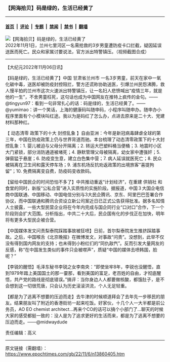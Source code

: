 ### 【网海拾贝】码是绿的，生活已经黄了

---

#### [首页](../../../..?n13860405) &nbsp;|&nbsp; [评论](../../../../../epoch-comment?n13860405) &nbsp;|&nbsp; [专题](../../../../../epoch-special?n13860405) &nbsp;|&nbsp; [禁闻](../../../../../epoch-news?n13860405) &nbsp;|&nbsp; [禁书](../../../../../books?n13860405) &nbsp;|&nbsp; [翻墙](https://github.com/gfw-breaker/nogfw/blob/master/README.md?n13860405)


<div><img alt="【网海拾贝】码是绿的，生活已经黄了" class="attachment-djy_600_400 size-djy_600_400 wp-post-image" src="https://i.epochtimes.com/assets/uploads/2022/11/id13860415-lanzhou-.jpeg"/>
<div class="caption">
 2022年11月1日，兰州七里河区一名需抢救的3岁男童遭防疫卡口拦截，疑因延误送医而死亡。民众和家属讨要说法，官方派出特警镇压。（视频截图合成）
</div></div><hr/><div class="post_content" id="artbody" itemprop="articleBody">
 <!-- article content begin -->
 <p>
  【大纪元2022年11月06日讯】
 </p>
 <p>
  【码是绿的，生活已经黄了】中国
  <ok href="https://www.epochtimes.com/gb/tag/%E7%94%98%E8%82%83%E7%9C%81%E5%85%B0%E5%B7%9E%E5%B8%82.html">
   甘肃省兰州市
  </ok>
  一名3岁男童，前天在家中一氧化碳中毒，送医却被防疫封控阻拦，警方还谎称协助送医，引爆兰州民怨沸腾，救人慢半拍的兰州市这次火速派出特警镇压，让一名妇人悲愤喊出“疫情三年，就是他的一生”，不舍男童枉死，这句话也成为中国网友在推特上疯传的金句。——@tingyun97：看到一句非常扎心的话：码是绿的，生活已经黄了。——@yumimao：讲一个笑话，上海的健康码叫随申码，小程序叫随申办。随申办小程序里面有个小模块叫红途。我以为是码红了怎么办，点进去原来是二十大、党建材料那种红。
 </p>
 <p>
  【
  <ok href="https://www.epochtimes.com/gb/tag/%E5%8A%A8%E6%80%81%E6%B8%85%E9%9B%B6.html">
   动态清零
  </ok>
  政策下的十大
  <ok href="https://www.epochtimes.com/gb/tag/%E5%B0%81%E6%8E%A7%E4%B9%B1%E8%B1%A1.html">
   封控乱象
  </ok>
  】自由亚洲：今年是新冠病毒肆虐全球的第三年，中国在防疫政策上仍与世界背道而驰。本台梳理了动态清零政策下的十大封控乱象：1. 婴儿被迫与父母分开隔离；2. 转运大巴塑料桶当便桶；3. 地震时小区大门紧锁，部分消防通道被堵死；4. 静默管理父母被隔离，幼女家中遭强奸；5. 弹窗猛于悬崖；6. 防疫变生意，建立白色集中营；7. 病人延误就医死亡；8. 民众被隔离在卫生间和露天停车场；9. 浦东机场反抗劝返政策的出境旅客“喜提拘留”；10. 免费隔离变自费，防疫码变收款码。
 </p>
 <p>
  【留给中国民企的时间恐怕不多了】中共推动重返“计划经济”，在重建
  <ok href="https://www.epochtimes.com/gb/tag/%E4%BE%9B%E9%94%80%E7%A4%BE.html">
   供销社
  </ok>
  和食堂的同时，新版“公私合营”进入实质性的实施阶段。据报道，中国３大国企电信商中国联通、中国移动、中国电信分别与3大民企腾讯、京东、阿里巴巴签署合作协议，而中国联通和腾讯合资设立新公司案近日已正式公告获得批准。据多名知情人士披露，一些大型民营企业将在今年内完成与国企同行业“口对口”合作，下一个阶段则会扩大范围。分析指出，中共二十大后，民企国有化的步伐正在加快，明年将有更多大型民企被合营。
 </p>
 <p>
  【中国媒体发文问责梨泰院踩踏事故被狂喷】日前，首尔梨泰院发生推挤踩踏事故。之后，中国喉舌《北京晚报》在微博发文，对事故“问责”。没想到，此举不仅没有得到国内网友的支持；也未得到小粉红们的“同仇敌忾”。反而引发大量网友的反感，称“在中国发生类似的事件只会被噤声”，质疑“中国的媒体去喷韩国，脸呢？”
 </p>
 <p>
  【李锐的醒悟】毛泽东秘书李锐之女李南央：“即使坐牢8年，李锐也没醒悟，直到1979年踏上美国国土的那一霎那，看到美国的富足，老百姓的自由，才彻底醒悟，共产党的路线是彻底错误。”搞评：当你身边人人都要做核酸，都饿肚子，是不会想到这一切很荒唐，只会认为历史滚滚洪流，个人无足轻重。
 </p>
 <p>
  【都是为了逃离不想要的压迫而走】去牛津的时候顺道拜会了去年先一步移民的朋友。结果朋友叫了附近的香港街坊一起来吃饭。好家伙，十几个人一大半都是前公务员，AO EO chemist architect…再来个CO的话可以搞个小部门了…聊天的时候大家的感受都挺一致的：没人是为了追求更好的生活而来，都是为了逃离不想要的压迫而走。——@midwaydude
 </p>
 <p>
  责任编辑：高义
 </p>
 <!-- article content end -->
 <div id="below_article_ad">
 </div>
</div>


---

原文链接（需翻墙）：https://www.epochtimes.com/gb/22/11/6/n13860405.htm